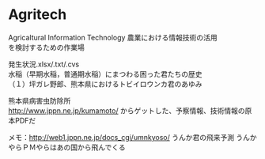 # Agritech
Agricaltural Information Technology
農業における情報技術の活用 <BR/>を検討するための作業場

発生状況.xlsx/.txt/.cvs <BR/>
水稲（早期水稲，普通期水稲）にまつわる困った君たちの歴史 <BR/>
（１）坪ガレ野郎、熊本県におけるトビイロウンカ君のあゆみ

熊本県病害虫防除所 <BR/>
http://www.jppn.ne.jp/kumamoto/ からゲットした、予察情報、技術情報の原本PDFだ

メモ：http://web1.jppn.ne.jp/docs_cgi/umnkyoso/ うんか君の飛来予測
うんかやらＰＭやらはあの国から飛んでくる

